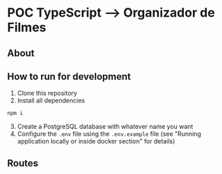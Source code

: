 # POC TypeScript --> Organizador de Filmes


## About


## How to run for development

1. Clone this repository
2. Install all dependencies

```bash
npm i
```

3. Create a PostgreSQL database with whatever name you want
4. Configure the `.env` file using the `.env.example` file (see "Running application locally or inside docker section" for details)



## Routes 

